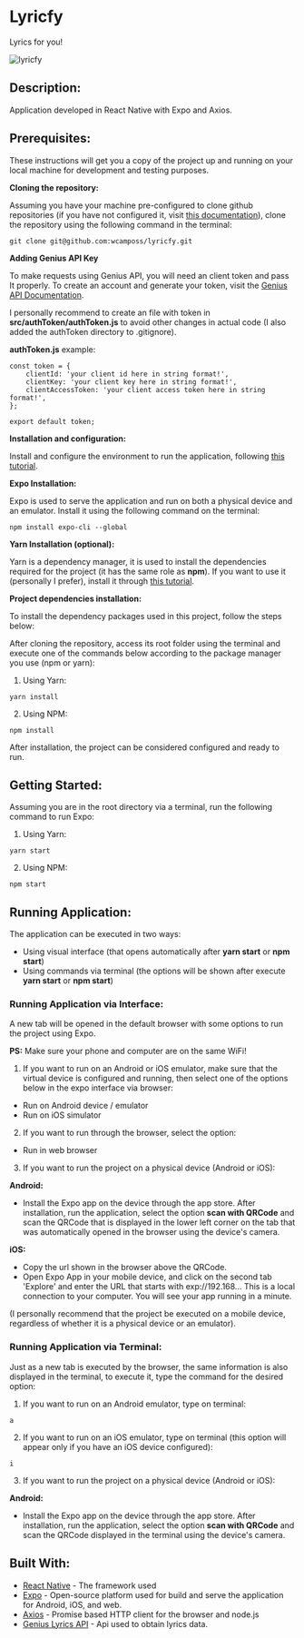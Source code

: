# Lyricfy

Lyrics for you!

![lyricfy](https://github.com/wcamposs/lyricfy/assets/36939543/c2d4d7f9-4b6a-4b38-bfc0-312e574d1806)

## Description:

Application developed in React Native with Expo and Axios.

## Prerequisites:

These instructions will get you a copy of the project up and running on your local machine for development and testing purposes.

**Cloning the repository:**

Assuming you have your machine pre-configured to clone github repositories (if you have not configured it, visit [this documentation](https://docs.github.com/en/github/authenticating-to-github/connecting-to-github-with-ssh)), clone the repository using the following command in the terminal:

```
git clone git@github.com:wcamposs/lyricfy.git
```

**Adding Genius API Key**

To make requests using Genius API, you will need an client token and pass It properly. To create an account and generate your token, visit the [Genius API Documentation](https://docs.genius.com/#/getting-started-h1).

I personally recommend to create an file with token in **src/authToken/authToken.js** to avoid other changes in actual code (I also added the authToken directory to .gitignore).

**authToken.js** example:

```
const token = {
    clientId: 'your client id here in string format!',
    clientKey: 'your client key here in string format!',
    clientAccessToken: 'your client access token here in string format!',
};

export default token;
```

**Installation and configuration:**

Install and configure the environment to run the application, following [this tutorial](https://medium.com/@jeancabral/instalando-e-configurando-react-native-no-ubuntu-18-04-e3329ac090a0).

**Expo Installation:**

Expo is used to serve the application and run on both a physical device and an emulator. Install it using the following command on the terminal:

```
npm install expo-cli --global
```

**Yarn Installation (optional):**

Yarn is a dependency manager, it is used to install the dependencies required for the project (it has the same role as **npm**). If you want to use it (personally I prefer), install it through [this tutorial](https://classic.yarnpkg.com/en/docs/install/#debian-stable).

**Project dependencies installation:**

To install the dependency packages used in this project, follow the steps below:

After cloning the repository, access its root folder using the terminal and execute one of the commands below according to the package manager you use (npm or yarn):

1. Using Yarn:

```
yarn install
```

2. Using NPM:

```
npm install
```

After installation, the project can be considered configured and ready to run.

## Getting Started:

Assuming you are in the root directory via a terminal, run the following command to run Expo:

1. Using Yarn:

```
yarn start
```

2. Using NPM:

```
npm start
```

## Running Application:

The application can be executed in two ways:

- Using visual interface (that opens automatically after **yarn start** or **npm start**)
- Using commands via terminal (the options will be shown after execute **yarn start** or **npm start**)

### Running Application via Interface:

A new tab will be opened in the default browser with some options to run the project using Expo.

**PS:** Make sure your phone and computer are on the same WiFi!

1. If you want to run on an Android or iOS emulator, make sure that the virtual device is configured and running, then select one of the options below in the expo interface via browser:

- Run on Android device / emulator
- Run on iOS simulator

2. If you want to run through the browser, select the option:

- Run in web browser

3. If you want to run the project on a physical device (Android or iOS):

**Android:**

- Install the Expo app on the device through the app store. After installation, run the application, select the option **scan with QRCode** and scan the QRCode that is displayed in the lower left corner on the tab that was automatically opened in the browser using the device's camera.

**iOS:**

- Copy the url shown in the browser above the QRCode.
- Open Expo App in your mobile device, and click on the second tab 'Explore' and enter the URL that starts with exp://192.168... This is a local connection to your computer. You will see your app running in a minute.

(I personally recommend that the project be executed on a mobile device, regardless of whether it is a physical device or an emulator).

### Running Application via Terminal:

Just as a new tab is executed by the browser, the same information is also displayed in the terminal, to execute it, type the command for the desired option:

1. If you want to run on an Android emulator, type on terminal:

```
a
```

2. If you want to run on an iOS emulator, type on terminal (this option will appear only if you have an iOS device configured):

```
i
```

3. If you want to run the project on a physical device (Android or iOS):

**Android:**

- Install the Expo app on the device through the app store. After installation, run the application, select the option **scan with QRCode** and scan the QRCode displayed in the terminal using the device's camera.

## Built With:

- [React Native](https://reactnative.dev/) - The framework used
- [Expo](https://expo.io/) - Open-source platform used for build and serve the application for Android, iOS, and web.
- [Axios](https://github.com/axios/axios) - Promise based HTTP client for the browser and node.js
- [Genius Lyrics API](https://https://docs.genius.com/) - Api used to obtain lyrics data.
